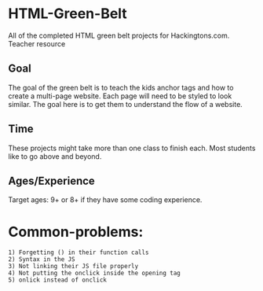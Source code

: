 # HTML-Green-Belt
All of the completed HTML green belt projects for Hackingtons.com. Teacher resource

## Goal
The goal of the green belt is to teach the kids anchor tags and how to create a multi-page website. Each page will need to be styled to look similar. The goal here is to get them to understand the flow of a website.

## Time
These projects might take more than one class to finish each. Most students like to go above and beyond.

## Ages/Experience
Target ages: 9+ or 8+ if they have some coding experience.

# Common-problems:
    1) Forgetting () in their function calls
    2) Syntax in the JS
    3) Not linking their JS file properly
    4) Not putting the onclick inside the opening tag
    5) onlick instead of onclick